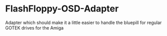 # FlashFloppy-OSD-Adapter
 Adapter which should make it a little easier to handle the bluepill for regular GOTEK drives for the Amiga
